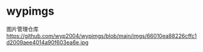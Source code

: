 # wypimgs
图片管理仓库
https://github.com/wyp2004/wypimgs/blob/main/imgs/66010ea88226cffc1d2009aee4014a90f603ea6e.jpg
